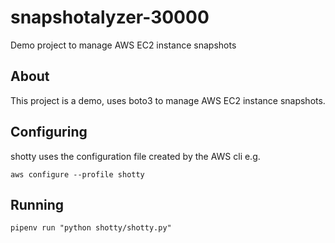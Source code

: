 # snapshotalyzer-30000
Demo project to manage AWS EC2 instance snapshots

## About

This project is a demo, uses boto3 to manage AWS EC2 instance snapshots.

## Configuring

shotty uses the configuration file created by the AWS cli e.g.

`aws configure --profile shotty`

## Running

`pipenv run "python shotty/shotty.py"`
